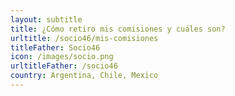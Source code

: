 ```yaml
---
layout: subtitle
title: ¿Cómo retiro mis comisiones y cuáles son?
urltitle: /socio46/mis-comisiones
titleFather: Socio46
icon: /images/socio.png
urltitleFather: /socio46
country: Argentina, Chile, Mexico
---
```

